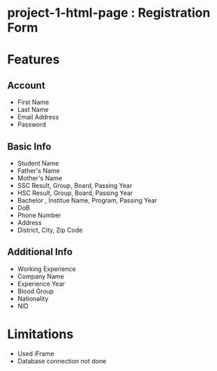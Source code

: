 # project-1-html-page : Registration Form
# Features

## Account
- First Name
- Last Name
- Email Address
- Password

## Basic Info
- Student Name
- Father's Name
- Mother's Name
- SSC Result, Group, Board, Passing Year
- HSC Result, Group, Board, Passing Year
- Bachelor , Institue Name, Program, Passing Year
- DoB
- Phone Number
- Address
- District, City, Zip Code

## Additional Info
- Working Experience
- Company Name
- Experience Year
- Blood Group
- Nationality
- NID

# Limitations
- Used iFrame
- Database connection not done


